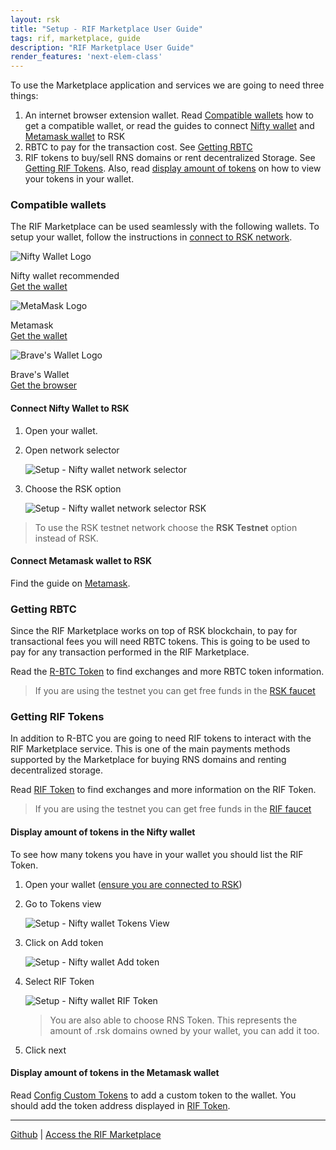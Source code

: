 ```yaml
---
layout: rsk
title: "Setup - RIF Marketplace User Guide"
tags: rif, marketplace, guide
description: "RIF Marketplace User Guide"
render_features: 'next-elem-class'
---
```


To use the Marketplace application and services we are going to need three things:

1. An internet browser extension wallet. Read [Compatible wallets](#compatible-wallets) how to get a compatible wallet, or read the guides to connect [Nifty wallet](#connect-nifty-wallet-to-rsk) and [Metamask wallet](#connect-metamask-wallet-to-rsk) to RSK
2. RBTC to pay for the transaction cost. See [Getting RBTC](#getting-rbtc)
3. RIF tokens to buy/sell RNS domains or rent decentralized Storage. See [Getting RIF Tokens](#getting-rif-tokens). Also, read [display amount of tokens](#display-amount-of-tokens-in-the-nifty-wallet) on how to view your tokens in your wallet.

### Compatible wallets

The RIF Marketplace can be used seamlessly with the following wallets. To setup your wallet, follow the instructions in [connect to RSK network](#connect-nifty-wallet-to-rsk).


<div class="markdown-light-rounded-border markdown-width40 markdown-horizontal-margin30">
    <img src="/rif/marketplace/guide/images/nifty-wallet-logo.png" alt="Nifty Wallet Logo" />
    <p>
        Nifty wallet <span class="badge badge-primary">recommended</span><br/>
        <a href="https://www.poa.network/for-users/nifty-wallet">Get the wallet</a>
    </p>
</div>

<div class="markdown-light-rounded-border markdown-width40">
    <img src="/rif/marketplace/guide/images/metamask-logo.png" alt="MetaMask Logo" />
    <p>
        Metamask<br />
        <a href="https://metamask.io/">Get the wallet</a>
    </p>
</div>

<div class="markdown-light-rounded-border markdown-width40">
    <img src="/rif/marketplace/guide/images/braves-wallet-logo.png" alt="Brave's Wallet Logo" />
    <p>
        Brave's Wallet<br />
        <a href="https://brave.com/">Get the browser</a>
    </p>
</div>

#### Connect Nifty Wallet to RSK

1. Open your wallet.
2. Open network selector

    ![Setup - Nifty wallet network selector](/rif/marketplace/guide/images/setup-nifty-wallet-network-selector.png)

3. Choose the RSK option

    ![Setup - Nifty wallet network selector RSK](/rif/marketplace/guide/images/setup-nifty-wallet-network-selector-rsk.png)

> To use the RSK testnet network choose the **RSK Testnet** option instead of RSK.

#### Connect Metamask wallet to RSK

Find the guide on [Metamask](https://developers.rsk.co/develop/apps/wallets/metamask/).

### Getting RBTC

Since the RIF Marketplace works on top of RSK blockchain, to pay for transactional fees you will need RBTC tokens. This is going to be used to pay for any transaction performed in the RIF Marketplace.

Read the [R-BTC Token](https://developers.rsk.co/rsk/rbtc/) to find exchanges and more RBTC token information.


> If you are using the testnet you can get free funds in the [RSK faucet](https://faucet.rsk.co/)

### Getting RIF Tokens

In addition to R-BTC you are going to need RIF tokens to interact with the RIF Marketplace service. This is one of the main payments methods supported by the Marketplace for buying RNS domains and renting decentralized storage.

Read [RIF Token](https://developers.rsk.co/rif/token/) to find exchanges and more information on the RIF Token.

> If you are using the testnet you can get free funds in the [RIF faucet](https://faucet.rifos.org/)

#### Display amount of tokens in the Nifty wallet

To see how many tokens you have in your wallet you should list the RIF Token.

1. Open your wallet ([ensure you are connected to RSK](#connect-nifty-wallet-to-rsk))
2. Go to Tokens view

    ![Setup - Nifty wallet Tokens View](/rif/marketplace/guide/images/setup-nifty-wallet-tokens-view.png)

3. Click on Add token

    ![Setup - Nifty wallet Add token](/rif/marketplace/guide/images/setup-nifty-wallet-add-token.png)

4. Select RIF Token

    ![Setup - Nifty wallet RIF Token](/rif/marketplace/guide/images/setup-nifty-wallet-rif-token.png)

    > You are also able to choose RNS Token. This represents the amount of .rsk domains owned by your wallet, you can add it too.

5. Click next

#### Display amount of tokens in the Metamask wallet

Read [Config Custom Tokens](https://docs.matic.network/docs/develop/metamask/custom-tokens) to add a custom token to the wallet. You should add the token address displayed in [RIF Token](https://developers.rsk.co/rif/token).


----

[Github](https://github.com/rsksmart?q=rif-marketplace) |
[Access the RIF Marketplace](https://marketplace.rifos.org)
